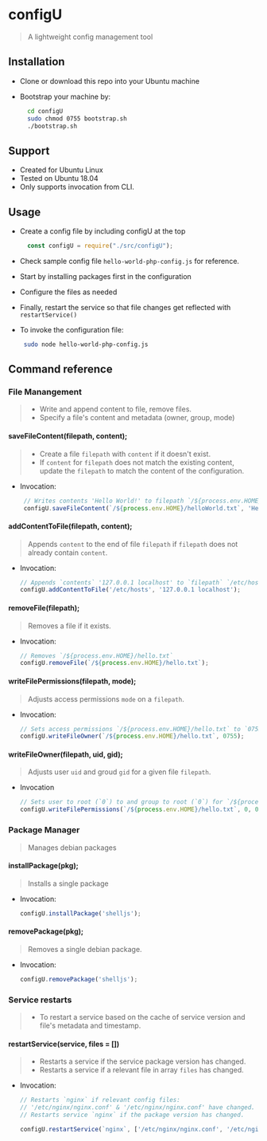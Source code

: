 # configU
> A lightweight config management tool


## Installation
* Clone or download this repo into your Ubuntu machine
* Bootstrap your machine by:
  
  ```bash
    cd configU
    sudo chmod 0755 bootstrap.sh
    ./bootstrap.sh
  ```

## Support
* Created for Ubuntu Linux
* Tested on Ubuntu 18.04
* Only supports invocation from CLI.

## Usage
* Create a config file by including configU at the top
  ```js
    const configU = require("./src/configU");
  ```

* Check sample config file `hello-world-php-config.js` for reference. 
* Start by installing packages first in the configuration
* Configure the files as needed
* Finally, restart the service so that file changes get reflected with `restartService()`
* To invoke the configuration file:

  ```bash
   sudo node hello-world-php-config.js
  ```

## Command reference
### File Manangement
> * Write and append content to file, remove files.
> * Specify a file's content and metadata (owner, group, mode)

#### saveFileContent(filepath, content);
> * Create a file `filepath` with `content` if it doesn't exist.
> * If `content` for `filepath` does not match the existing content, update the `filepath` to match the content of the configuration. 

* Invocation:

  ```js
   // Writes contents 'Hello World!' to filepath `/${process.env.HOME}/helloWorld.txt`
   configU.saveFileContent(`/${process.env.HOME}/helloWorld.txt`, 'Hello, World!');
  ```

#### addContentToFile(filepath, content);
> Appends `content` to the end of file `filepath` if `filepath` does not already contain `content`.

* Invocation:

    ```js
    // Appends `contents` '127.0.0.1 localhost' to `filepath` `/etc/hosts`
    configU.addContentToFile('/etc/hosts', '127.0.0.1 localhost');
    ```

#### removeFile(filepath);
> Removes a file if it exists.

* Invocation:

    ```js
    // Removes `/${process.env.HOME}/hello.txt`
    configU.removeFile(`/${process.env.HOME}/hello.txt`);
    ```

#### writeFilePermissions(filepath, mode);
> Adjusts access permissions `mode` on a `filepath`.

* Invocation:

    ```js
    // Sets access permissions `/${process.env.HOME}/hello.txt` to `0755`.
    configU.writeFileOwner(`/${process.env.HOME}/hello.txt`, 0755);
    ```

#### writeFileOwner(filepath, uid, gid);
> Adjusts user `uid` and groud `gid` for a given file `filepath`.

* Invocation
    ```js
    // Sets user to root (`0`) to and group to root (`0`) for `/${process.env.HOME}/hello.txt`.
    configU.writeFilePermissions(`/${process.env.HOME}/hello.txt`, 0, 0);
    ```

### Package Manager
> Manages debian packages

#### installPackage(pkg);
> Installs a single package

* Invocation:

    ```js
    configU.installPackage('shelljs');
    ```
#### removePackage(pkg);
> Removes a single debian package.

* Invocation:

    ```js
    configU.removePackage('shelljs');
    ```

### Service restarts
> * To restart a service based on the cache of service version and file's metadata and timestamp.

#### restartService(service, files = [])
> * Restarts a service if the service package version has changed.
> * Restarts a service if a relevant file in array `files` has changed.

* Invocation:

    ```js
    // Restarts `nginx` if relevant config files:
    // '/etc/nginx/nginx.conf' & '/etc/nginx/nginx.conf' have changed.
    // Restarts service `nginx` if the package version has changed.

    configU.restartService(`nginx`, ['/etc/nginx/nginx.conf', '/etc/nginx/nginx.conf']);
    ```